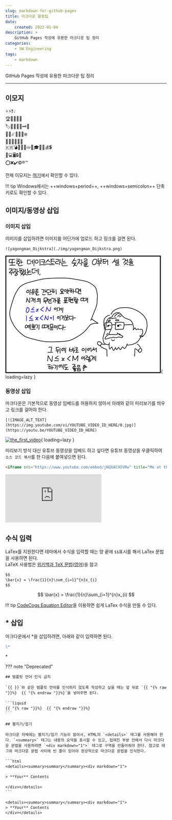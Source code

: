 ```yaml
---
slug: markdown-for-github-pages
title: 마크다운 활용팁
date:
    created: 2022-01-04
description: >
    GitHub Pages 작성에 유용한 마크다운 팁 정리
categories:
    - SW Engineering
tags:
    - markdown
---
```


GitHub Pages 작성에 유용한 마크다운 팁 정리  

<!-- more -->

---

## 이모지

⭐⚡❗💡  
🏆🥇🥈🥉🏅  
🏷️🔖📎📌🔑🗝️🧭  
🌟🌠☄️🌈🔥💧❄️  
🥞🧀🥓🍔🍕🍺  
🇰🇷💣💢💥💯💤🦈🎓💎🔔💰💲  
🔋💻🖥️🔒🔗  
⭕❌✔️©️®️™️  

전체 이모지는 [여기](https://github.com/ikatyang/emoji-cheat-sheet/blob/master/README.md)에서 확인할 수 있다.  

!!! tip
    Windows에서는 ++windows+period++, ++windows+semicolon++ 단축키로도 확인할 수 있다.  

## 이미지/동영상 삽입

### 이미지 삽입

이미지를 삽입하려면 이미지를 어딘가에 업로드 하고 링크를 걸면 된다.  

```
![yagongman_Dijkstra](./img/yagongman_Dijkstra.png)
```

![yagongman_Dijkstra](./img/yagongman_Dijkstra.png){ loading=lazy }

### 동영상 삽입

마크다운은 기본적으로 동영상 임베드를 허용하지 않아서 아래와 같이 미리보기를 띄우고 링크를 걸어야 한다.  

```
[![IMAGE_ALT_TEXT](https://img.youtube.com/vi/YOUTUBE_VIDEO_ID_HERE/0.jpg)](https://youtu.be/YOUTUBE_VIDEO_ID_HERE)
```

[![the_first_video](https://img.youtube.com/vi/jNQXAC9IVRw/0.jpg)](https://youtu.be/jNQXAC9IVRw){ loading=lazy }

미리보기 방식 대신 유튜브 동영상을 임베드 하고 싶다면 유튜브 동영상을 우클릭하여 `소스 코드 복사`를 한 다음에 붙여넣으면 된다.  

```html
<iframe src="https://www.youtube.com/embed/jNQXAC9IVRw" title="Me at the zoo" frameborder="0" allowfullscreen></iframe>
```

<iframe src="https://www.youtube.com/embed/jNQXAC9IVRw" title="Me at the zoo" frameborder="0" allowfullscreen></iframe>

## 수식 입력

LaTex를 지원한다면 테마에서 수식을 입력할 때는 양 끝에 `$$`표시를 해서 LaTex 문법을 사용하면 된다.  
LaTeX 사용법은 [위키백과 TeX 문법](https://ko.wikipedia.org/wiki/%EC%9C%84%ED%82%A4%EB%B0%B1%EA%B3%BC:TeX_%EB%AC%B8%EB%B2%95)([영어](https://en.wikipedia.org/wiki/Help:Displaying_a_formula))을 참고  

```
$$
\bar{x} = \frac{1}{n}\sum_{i=1}^{n}x_{i}
$$
```

$$
\bar{x} = \frac{1}{n}\sum_{i=1}^{n}x_{i}
$$

!!! tip
    [CodeCogs Equation Editor](https://editor.codecogs.com/)을 이용하면 쉽게 LaTex 수식을 만들 수 있다.  

## \* 삽입

마크다운에서 \*을 삽입하려면, 아래와 같이 입력하면 된다.  

```markdown
\*
```

\*

??? note "Deprecated"

    ## 템플릿 언어 인식 금지

    `{{ }}`와 같은 템플릿 언어를 인식하지 않도록 작성하고 싶을 때는 앞 뒤로 `{{ "{% raw "}}%}  {{ "{% endraw "}}%}`을 넣어주면 된다.  

    ```liquid
    {{ "{% raw "}}%}  {{ "{% endraw "}}%}
    ```

    ## 펼치기/접기

    마크다운 자체에는 펼치기/접기 기능이 없어서, HTML의 `<details>` 태그를 사용해야 한다. `<summary>` 태그는 내용의 요약을 표시할 수 있고, 접혀진 부분 안에서 다시 마크다운 문법을 사용하려면 `<div markdown="1">` 태그로 구역을 만들어줘야 한다. 참고로 태그와 마크다운 문법 사이에 빈 줄이 있어야 정상적으로 마크다운 문법을 인식한다.  

    ```html
    <details><summary>summary</summary><div markdown="1">

    > **Your** Contents

    </div></details>
    ```

    <details><summary>summary</summary><div markdown="1">
    > **Your** Contents
    </div></details>